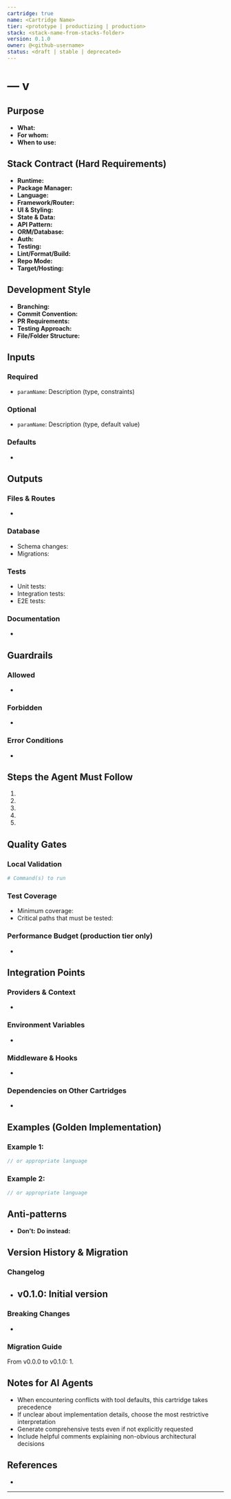 ```yaml
---
cartridge: true
name: <Cartridge Name>
tier: <prototype | productizing | production>
stack: <stack-name-from-stacks-folder>
version: 0.1.0
owner: @<github-username>
status: <draft | stable | deprecated>
---
```


# <Cartridge Name> — v<version>

## Purpose
<!-- What this cartridge builds and who it's for. Be specific about the problem it solves. -->
- **What:** 
- **For whom:** 
- **When to use:** 

## Stack Contract (Hard Requirements)
<!-- These MUST match the chosen stack preset. No deviations allowed. -->
- **Runtime:** 
- **Package Manager:** 
- **Language:** 
- **Framework/Router:** 
- **UI & Styling:** 
- **State & Data:** 
- **API Pattern:** 
- **ORM/Database:** 
- **Auth:** 
- **Testing:** 
- **Lint/Format/Build:** 
- **Repo Mode:** 
- **Target/Hosting:** 

## Development Style
<!-- Team conventions and workflow patterns -->
- **Branching:** 
- **Commit Convention:** 
- **PR Requirements:** 
- **Testing Approach:** 
- **File/Folder Structure:** 

## Inputs
<!-- Parameters the AI needs from the user -->
### Required
- `paramName`: Description (type, constraints)

### Optional
- `paramName`: Description (type, default value)

### Defaults
<!-- Pre-configured values if not specified -->
- 

## Outputs
<!-- Concrete artifacts this cartridge generates -->
### Files & Routes
- 

### Database
- Schema changes:
- Migrations:

### Tests
- Unit tests:
- Integration tests:
- E2E tests:

### Documentation
- 

## Guardrails
<!-- Explicit rules to prevent drift -->
### Allowed
- 

### Forbidden
<!-- CRITICAL: List what must NEVER be used -->
- 

### Error Conditions
<!-- When to fail fast -->
- 

## Steps the Agent Must Follow
<!-- Ordered sequence of actions. Be explicit. -->
1. 
2. 
3. 
4. 
5. 

## Quality Gates
<!-- Commands that MUST pass before considering the task complete -->
### Local Validation
```bash
# Command(s) to run
```

### Test Coverage
- Minimum coverage: 
- Critical paths that must be tested:

### Performance Budget (production tier only)
- 

## Integration Points
<!-- How this cartridge connects to the larger system -->
### Providers & Context
- 

### Environment Variables
- 

### Middleware & Hooks
- 

### Dependencies on Other Cartridges
- 

## Examples (Golden Implementation)
<!-- Small but complete examples that demonstrate correct implementation -->

### Example 1: <Use Case>
```typescript
// or appropriate language
```

### Example 2: <Edge Case>
```typescript
// or appropriate language
```

## Anti-patterns
<!-- Common mistakes and how to avoid them -->
- **Don't:** 
  **Do instead:** 

## Version History & Migration
<!-- Track changes and provide migration paths -->

### Changelog
- **v0.1.0**: Initial version
  - 

### Breaking Changes
<!-- List any breaking changes between versions -->
- 

### Migration Guide
<!-- How to upgrade from previous versions -->
From v0.0.0 to v0.1.0:
1. 

## Notes for AI Agents
<!-- Special instructions for AI tools using this cartridge -->
- When encountering conflicts with tool defaults, this cartridge takes precedence
- If unclear about implementation details, choose the most restrictive interpretation
- Generate comprehensive tests even if not explicitly requested
- Include helpful comments explaining non-obvious architectural decisions

## References
<!-- Links to documentation, examples, or related cartridges -->
- 

---

<!-- 
CARTRIDGE AUTHORING CHECKLIST:
[ ] All required sections filled
[ ] Stack contract matches /stacks/*.yml exactly
[ ] Guardrails include specific "forbidden" items
[ ] Quality Gates have runnable commands
[ ] Examples are minimal but complete
[ ] Version follows semver
[ ] Front-matter is valid YAML
[ ] Tier assignment is appropriate
-->
